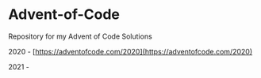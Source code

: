 # Advent-of-Code
 Repository for my Advent of Code Solutions

2020 - [https://adventofcode.com/2020](https://adventofcode.com/2020)

2021 - 
